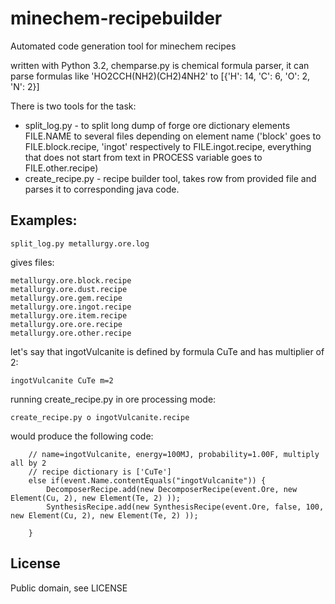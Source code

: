 minechem-recipebuilder
======================

Automated code generation tool for minechem recipes

written with Python 3.2, chemparse.py is chemical formula parser, it can parse formulas like 'HO2CCH(NH2)(CH2)4NH2' to [{'H': 14, 'C': 6, 'O': 2, 'N': 2}]

There is two tools for the task:
* split_log.py - to split long dump of forge ore dictionary elements FILE.NAME to several files depending on element name ('block' goes to FILE.block.recipe, 'ingot' respectively to FILE.ingot.recipe, everything that does not start from text in PROCESS variable goes to FILE.other.recipe)
* create_recipe.py - recipe builder tool, takes row from provided file and parses it to corresponding java code.

## Examples:

    split_log.py metallurgy.ore.log

gives files:

    metallurgy.ore.block.recipe
    metallurgy.ore.dust.recipe
    metallurgy.ore.gem.recipe
    metallurgy.ore.ingot.recipe
    metallurgy.ore.item.recipe
    metallurgy.ore.ore.recipe
    metallurgy.ore.other.recipe

let's say that ingotVulcanite is defined by formula CuTe and has multiplier of 2:

    ingotVulcanite CuTe m=2

running create_recipe.py in ore processing mode:
    
    create_recipe.py o ingotVulcanite.recipe

would produce the following code:

        // name=ingotVulcanite, energy=100MJ, probability=1.00F, multiply all by 2
        // recipe dictionary is ['CuTe']
        else if(event.Name.contentEquals("ingotVulcanite")) {
            DecomposerRecipe.add(new DecomposerRecipe(event.Ore, new Element(Cu, 2), new Element(Te, 2) ));
            SynthesisRecipe.add(new SynthesisRecipe(event.Ore, false, 100, new Element(Cu, 2), new Element(Te, 2) ));

        }

## License
Public domain, see LICENSE
